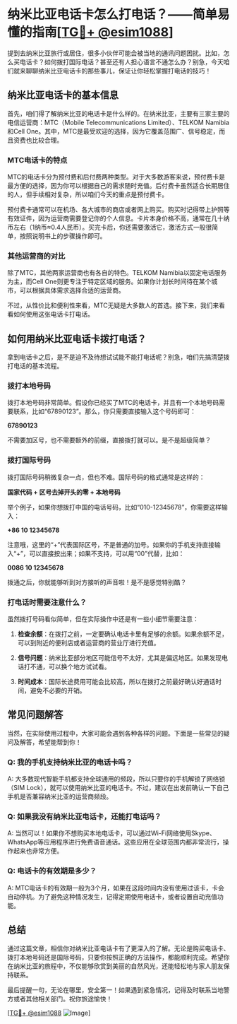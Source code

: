 # 纳米比亚电话卡怎么打电话？——简单易懂的指南[[TG💪+ @esim1088](https://t.me/s/esim1088)]

提到去纳米比亚旅行或居住，很多小伙伴可能会被当地的通讯问题困扰。比如，怎么买电话卡？如何拨打国际电话？甚至还有人担心语言不通怎么办？别急，今天咱们就来聊聊纳米比亚电话卡的那些事儿，保证让你轻松掌握打电话的技巧！

## 纳米比亚电话卡的基本信息

首先，咱们得了解纳米比亚的电话卡是什么样的。在纳米比亚，主要有三家主要的电信运营商：MTC（Mobile Telecommunications Limited）、TELKOM Namibia和Cell One。其中，MTC是最受欢迎的选择，因为它覆盖范围广、信号稳定，而且资费也比较合理。

### MTC电话卡的特点

MTC的电话卡分为预付费和后付费两种类型。对于大多数游客来说，预付费卡是最方便的选择，因为你可以根据自己的需求随时充值。后付费卡虽然适合长期居住的人，但手续相对复杂，所以咱们今天的重点是预付费卡。

预付费卡通常可以在机场、各大城市的商店或者网上购买。购买时记得带上护照等有效证件，因为运营商需要登记你的个人信息。卡片本身价格不高，通常在几十纳币左右（1纳币≈0.4人民币）。买完卡后，你还需要激活它，激活方式一般很简单，按照说明书上的步骤操作即可。

### 其他运营商的对比

除了MTC，其他两家运营商也有各自的特色。TELKOM Namibia以固定电话服务为主，而Cell One则更专注于特定区域的服务。如果你计划长时间待在某个城市，可以根据具体需求选择合适的运营商。

不过，从性价比和便利性来看，MTC无疑是大多数人的首选。接下来，我们来看看如何使用这张电话卡打电话。

## 如何用纳米比亚电话卡拨打电话？

拿到电话卡之后，是不是迫不及待想试试能不能打电话呢？别急，咱们先搞清楚拨打电话的基本流程。

### 拨打本地号码

拨打本地号码非常简单。假设你已经买了MTC的电话卡，并且有一个本地号码需要联系，比如“67890123”。那么，你只需要直接输入这个号码即可：

**67890123**

不需要加区号，也不需要额外的前缀，直接拨打就可以。是不是超级简单？

### 拨打国际号码

拨打国际号码稍微复杂一点，但也不难。国际号码的格式通常是这样的：

**国家代码 + 区号去掉开头的零 + 本地号码**

举个例子，如果你想拨打中国的电话号码，比如“010-12345678”，你需要这样输入：

**+86 10 12345678**

注意哦，这里的“+”代表国际区号，不是普通的加号。如果你的手机支持直接输入“+”，可以直接按出来；如果不支持，可以用“00”代替，比如：

**0086 10 12345678**

拨通之后，你就能够听到对方接听的声音啦！是不是感觉特别酷？

### 打电话时需要注意什么？

虽然拨打号码看似简单，但在实际操作中还是有一些小细节需要注意：

1. **检查余额**：在拨打之前，一定要确认电话卡里有足够的余额。如果余额不足，可以到附近的便利店或者运营商的营业厅进行充值。
   
2. **信号问题**：纳米比亚部分地区可能信号不太好，尤其是偏远地区。如果发现电话打不通，可以换个地方试试看。

3. **时间成本**：国际长途费用可能会比较高，所以在拨打之前最好确认好通话时间，避免不必要的开销。

## 常见问题解答

当然，在实际使用过程中，大家可能会遇到各种各样的问题。下面是一些常见的疑问及解答，希望能帮到你！

### Q: 我的手机支持纳米比亚的电话卡吗？

A: 大多数现代智能手机都支持全球通用的频段，所以只要你的手机解锁了网络锁（SIM Lock），就可以使用纳米比亚的电话卡。不过，建议在出发前确认一下自己手机是否兼容纳米比亚的运营商频段。

### Q: 如果我没有纳米比亚电话卡，还能打电话吗？

A: 当然可以！如果你不想购买本地电话卡，可以通过Wi-Fi网络使用Skype、WhatsApp等应用程序进行免费语音通话。这些应用在全球范围内都非常流行，操作起来也非常方便。

### Q: 电话卡的有效期是多少？

A: MTC电话卡的有效期一般为3个月，如果在这段时间内没有使用过该卡，卡会自动停机。为了避免这种情况发生，记得定期使用电话卡，或者设置自动充值功能。

## 总结

通过这篇文章，相信你对纳米比亚电话卡有了更深入的了解。无论是购买电话卡、拨打本地号码还是国际号码，只要你按照正确的方法操作，都能顺利完成。希望你在纳米比亚的旅程中，不仅能够欣赏到美丽的自然风光，还能轻松地与家人朋友保持联系。

最后提醒一句，无论在哪里，安全第一！如果遇到紧急情况，记得及时联系当地警方或者其他相关部门。祝你旅途愉快！

[[TG💪+ @esim1088](https://t.me/s/esim1088) ![Image](https://i.postimg.cc/4NQfJmqS/Snipaste-2025-05-13-00-14-12.png)]